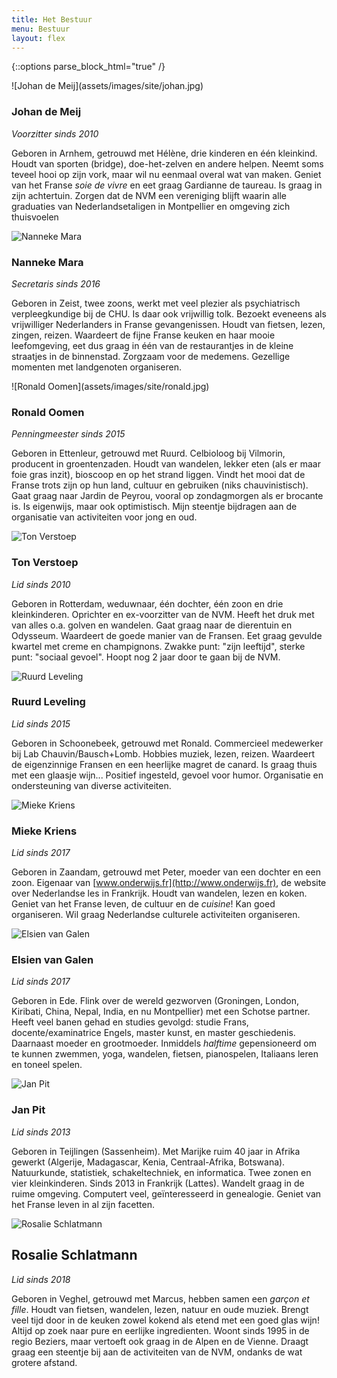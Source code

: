 ```yaml
---
title: Het Bestuur
menu: Bestuur
layout: flex
---
```


{::options parse_block_html="true" /}

<div class="bestuurslid">
![Johan de Meij](assets/images/site/johan.jpg)

### Johan de Meij

_Voorzitter sinds 2010_

Geboren in Arnhem, getrouwd met Hélène, drie kinderen en één kleinkind. Houdt van sporten (bridge), doe-het-zelven en andere helpen. Neemt soms teveel hooi op zijn vork, maar wil nu eenmaal overal wat van maken. Geniet van het Franse _soie de vivre_ en eet graag Gardianne de taureau. Is graag in zijn achtertuin.
Zorgen dat de NVM een vereniging blijft waarin alle graduaties van Nederlandsetaligen in Montpellier en omgeving zich thuisvoelen

</div>
<div class="bestuurslid">

![Nanneke Mara](assets/images/site/nanne.jpg)

### Nanneke Mara

_Secretaris sinds 2016_

Geboren in Zeist, twee zoons, werkt met veel plezier als psychiatrisch verpleegkundige bij de CHU. Is daar ook vrijwillig tolk. Bezoekt eveneens als vrijwilliger Nederlanders in Franse gevangenissen. Houdt van fietsen, lezen, zingen, reizen. Waardeert de fijne Franse keuken en haar mooie leefomgeving, eet dus graag in één van de restaurantjes in de kleine straatjes in de binnenstad. Zorgzaam voor de medemens. Gezellige momenten met landgenoten organiseren.

</div>
<div class="bestuurslid">
![Ronald Oomen](assets/images/site/ronald.jpg)

### Ronald Oomen

_Penningmeester sinds 2015_

Geboren in Ettenleur, getrouwd met Ruurd. Celbioloog bij Vilmorin, producent in groentenzaden. Houdt van wandelen, lekker eten (als er maar foie gras inzit), bioscoop en op het strand liggen. Vindt het mooi dat de Franse trots zijn op hun land, cultuur en gebruiken (niks chauvinistisch). Gaat graag naar Jardin de Peyrou, vooral op zondagmorgen als er brocante is. Is eigenwijs, maar ook optimistisch. Mijn steentje bijdragen aan de organisatie van activiteiten voor jong en oud.

</div>
<div class="bestuurslid">

![Ton Verstoep](assets/images/site/ton.jpg)

### Ton Verstoep

_Lid sinds 2010_

Geboren in Rotterdam, weduwnaar, één dochter, één zoon en drie kleinkinderen. Oprichter en ex-voorzitter van de NVM. Heeft het druk met van alles o.a. golven en wandelen. Gaat graag naar de dierentuin en Odysseum. Waardeert de goede manier van de Fransen. Eet graag gevulde kwartel met creme en champignons. Zwakke punt: "zijn leeftijd", sterke punt: "sociaal gevoel". Hoopt nog 2 jaar door te gaan bij de NVM.

</div>
<div class="bestuurslid">

![Ruurd Leveling](assets/images/site/ruurd.jpg)

### Ruurd Leveling

_Lid sinds 2015_

Geboren in Schoonebeek, getrouwd met Ronald. Commercieel medewerker bij Lab Chauvin/Bausch+Lomb. Hobbies muziek, lezen, reizen. Waardeert de eigenzinnige Fransen en een heerlijke magret de canard. Is graag thuis met een glaasje wijn... Positief ingesteld, gevoel voor humor. Organisatie en ondersteuning van diverse activiteiten.

</div>
<div class="bestuurslid">

![Mieke Kriens](assets/images/site/mieke.jpg)

### Mieke Kriens

_Lid sinds 2017_

Geboren in Zaandam, getrouwd met Peter, moeder van een dochter en een zoon. Eigenaar van [www.onderwijs.fr](http://www.onderwijs.fr), de website over Nederlandse les in Frankrijk. Houdt van wandelen, lezen en koken. Geniet van het Franse leven, de cultuur en de _cuisine_! Kan goed organiseren. Wil graag Nederlandse culturele activiteiten organiseren.

</div>
<div class="bestuurslid">

![Elsien van Galen](assets/images/site/elsien.jpg)

### Elsien van Galen

_Lid sinds 2017_

Geboren in Ede. Flink over de wereld gezworven (Groningen, London, Kiribati, China, Nepal, India, en nu Montpellier) met een Schotse partner. Heeft veel banen gehad en studies gevolgd: studie Frans, docente/examinatrice Engels, master kunst, en master geschiedenis. Daarnaast moeder en grootmoeder. Inmiddels _halftime_ gepensioneerd om te kunnen zwemmen, yoga, wandelen, fietsen, pianospelen, Italiaans leren en toneel spelen.

</div>
<div class="bestuurslid">

![Jan Pit](assets/images/site/jan.jpg)

### Jan Pit

_Lid sinds 2013_

Geboren in Teijlingen (Sassenheim). Met Marijke ruim 40 jaar in Afrika gewerkt (Algerije, Madagascar, Kenia, Centraal-Afrika, Botswana). Natuurkunde, statistiek, schakeltechniek, en informatica. Twee zonen en vier kleinkinderen. Sinds 2013 in Frankrijk (Lattes). Wandelt graag in de ruime omgeving. Computert veel, geïnteresseerd in genealogie. Geniet van het Franse leven in al zijn facetten.

</div>
<div class="bestuurslid">

![Rosalie Schlatmann](assets/images/site/rosalie.jpg)

## Rosalie Schlatmann

_Lid sinds 2018_

Geboren in Veghel, getrouwd met Marcus, hebben samen een _garçon et fille_. Houdt van fietsen, wandelen, lezen, natuur en oude muziek. Brengt veel tijd door in de keuken zowel kokend als etend met een goed glas wijn! Altijd op zoek naar pure en eerlijke ingredienten. Woont sinds 1995 in de regio Beziers, maar vertoeft ook graag in de Alpen en de Vienne. Draagt graag een steentje bij aan de activiteiten van de NVM, ondanks de wat grotere afstand.

</div>
